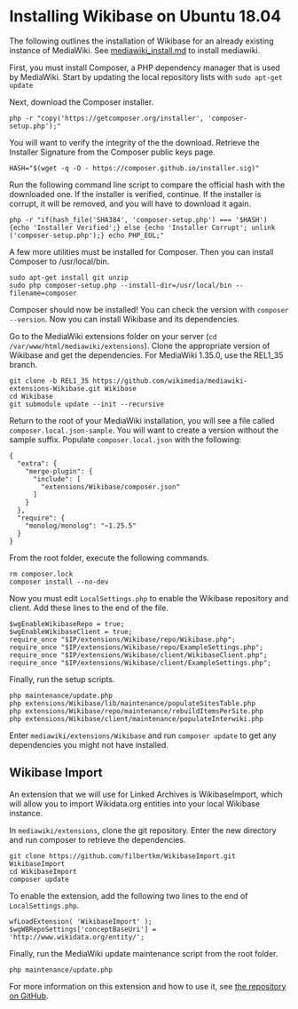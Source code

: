# Installing Wikibase on Ubuntu 18.04

The following outlines the installation of Wikibase for an already existing instance of MediaWiki. See [mediawiki_install.md](mediawiki_install.md) to install mediawiki.

First, you must install Composer, a PHP dependency manager that is used by MediaWiki. Start by updating the local repository lists with `sudo apt-get update`

Next, download the Composer installer.

```.env
php -r "copy('https://getcomposer.org/installer', 'composer-setup.php');"
```

You will want to verify the integrity of the the download. Retrieve the Installer Signature from the Composer public keys page.

```.env
HASH="$(wget -q -O - https://composer.github.io/installer.sig)"
```
Run the following command line script to compare the official hash with the downloaded one. If the installer is verified, continue. If the installer is corrupt, it will be removed, and you will have to download it again. 

```.env
php -r "if(hash_file('SHA384', 'composer-setup.php') === '$HASH') {echo 'Installer Verified';} else {echo 'Installer Corrupt'; unlink ('composer-setup.php');} echo PHP_EOL;"
```

A few more utilities must be installed for Composer. Then you can install Composer to /usr/local/bin.

```.env
sudo apt-get install git unzip
sudo php composer-setup.php --install-dir=/usr/local/bin --filename=composer
```

Composer should now be installed! You can check the version with `composer --version`. Now you can install Wikibase and its dependencies.

Go to the MediaWiki extensions folder on your server (``cd /var/www/html/mediawiki/extensions``). Clone the appropriate version of Wikibase and get the dependencies. For MediaWiki 1.35.0, use the REL1_35 branch.

```.env
git clone -b REL1_35 https://github.com/wikimedia/mediawiki-extensions-Wikibase.git Wikibase
cd Wikibase
git submodule update --init --recursive
```

Return to the root of your MediaWiki installation, you will see a file called `composer.local.json-sample`. You will want to create a version without the sample suffix. Populate `composer.local.json` with the following:

```.env
{
  "extra": {
    "merge-plugin": {
      "include": [
        "extensions/Wikibase/composer.json"
      ]
    }
  },
  "require": {
    "monolog/monolog": "~1.25.5"
  }
}
```

From the root folder, execute the following commands.

```.env
rm composer.lock
composer install --no-dev
```

Now you must edit  `LocalSettings.php` to enable the Wikibase repository and client. Add these lines to the end of the file.

```.env
$wgEnableWikibaseRepo = true;
$wgEnableWikibaseClient = true;
require_once "$IP/extensions/Wikibase/repo/Wikibase.php";
require_once "$IP/extensions/Wikibase/repo/ExampleSettings.php";
require_once "$IP/extensions/Wikibase/client/WikibaseClient.php";
require_once "$IP/extensions/Wikibase/client/ExampleSettings.php";
```

Finally, run the setup scripts.

```.env
php maintenance/update.php
php extensions/Wikibase/lib/maintenance/populateSitesTable.php
php extensions/Wikibase/repo/maintenance/rebuildItemsPerSite.php
php extensions/Wikibase/client/maintenance/populateInterwiki.php
```

Enter `mediawiki/extensions/Wikibase` and run `composer update` to get any dependencies you might not have installed. 

## Wikibase Import

An extension that we will use for Linked Archives is WikibaseImport, which will allow you to import Wikidata.org entities into your local Wikibase instance.

In `mediawiki/extensions`, clone the git repository. Enter the new directory and run composer to retrieve the dependencies.

```.env
git clone https://github.com/filbertkm/WikibaseImport.git WikibaseImport
cd WikibaseImport
composer update
```

To enable the extension, add the following two lines to the end of `LocalSettings.php`.

```.env
wfLoadExtension( 'WikibaseImport' );
$wgWBRepoSettings['conceptBaseUri'] = 'http://www.wikidata.org/entity/';
```

Finally, run the MediaWiki update maintenance script from the root folder. 

```.env
php maintenance/update.php
```

For more information on this extension and how to use it, see [the repository on GitHub](https://github.com/filbertkm/WikibaseImport).
